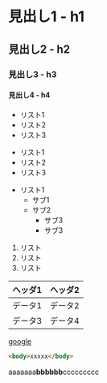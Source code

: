 # 見出し1 - h1

## 見出し2 - h2

### 見出し3 - h3

#### 見出し4 - h4

* リスト1
* リスト2
* リスト3

- リスト1
- リスト2
- リスト3

* リスト1
  * サブ1
  * サブ2
    * サブ3
    * サブ3

1. リスト
2. リスト
3. リスト

|ヘッダ1|ヘッダ2|
|:--:|:--:|
|データ1|データ2|
|データ3|データ4|

[google](https://google.com)

```html
<body>xxxxx</body>
```

aaaaaaa**bbbbbb**ccccccccc


